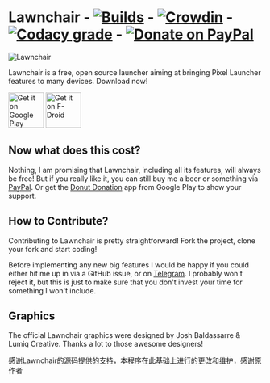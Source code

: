 # Lawnchair - [![Builds](https://build.codebucket.de/api/badges/LawnchairLauncher/Lawnchair/status.svg)](https://build.codebucket.de/LawnchairLauncher/Lawnchair) - [![Crowdin](https://d322cqt584bo4o.cloudfront.net/lawnchairandroid/localized.svg)](http://translate.lawnchair.info) - [![Codacy grade](https://img.shields.io/codacy/grade/e2727925367548d7bbef71d54209d35b.svg)](https://www.codacy.com/app/deletescape/Lawnchair/dashboard) - [![Donate on PayPal](https://img.shields.io/badge/PayPal-Donate%20Now-brightgreen.svg)](https://paypal.me/deletescape)

![Lawnchair](banner.png)

Lawnchair is a free, open source launcher aiming at bringing Pixel Launcher features to many devices. 
Download now!

<a href="https://play.google.com/store/apps/details?id=ch.deletescape.lawnchair.plah">
<img src="https://play.google.com/intl/en_us/badges/images/generic/en_badge_web_generic.png" height="70" alt="Get it on Google Play"/></a>
<a href="https://f-droid.org/packages/ch.deletescape.lawnchair.plah/" target="_blank">
<img src="https://f-droid.org/badge/get-it-on.png" alt="Get it on F-Droid" height="70"/></a>

## Now what does this cost?

Nothing, I am promising that Lawnchair, including all its features, will always be free! But if you really like it, you can still buy me a beer or something via [PayPal](https://www.paypal.me/deletescape). Or get the [Donut Donation](https://play.google.com/store/apps/details?id=ch.deletescape.donut) app from Google Play to show your support.

## How to Contribute?

Contributing to Lawnchair is pretty straightforward! Fork the project, clone your fork and start coding!

Before implementing any new big features I would be happy if you could either hit me up in via a GitHub issue, or on [Telegram](https://t.me/deletescape). I probably won't reject it, but this is just to make sure that you don't invest your time for something I won't include.

## Graphics

The official Lawnchair graphics were designed by Josh Baldassarre & Lumiq Creative. Thanks a lot to those awesome designers!

感谢Lawnchair的源码提供的支持，本程序在此基础上进行的更改和维护，感谢原作者
